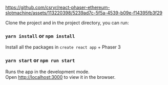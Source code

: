 




https://github.com/csryr/react-phaser-ethereum-slotmachine/assets/113220398/5239ad7c-5f5a-4539-b09e-f14395fb3f29





Clone the project and in the project directory, you can run:

### `yarn install` or `npm install`

Install all the packages in `create react app` + Phaser 3

### `yarn start` or `npm run start`

Runs the app in the development mode.\
Open [http://localhost:3000](http://localhost:3000) to view it in the browser.
